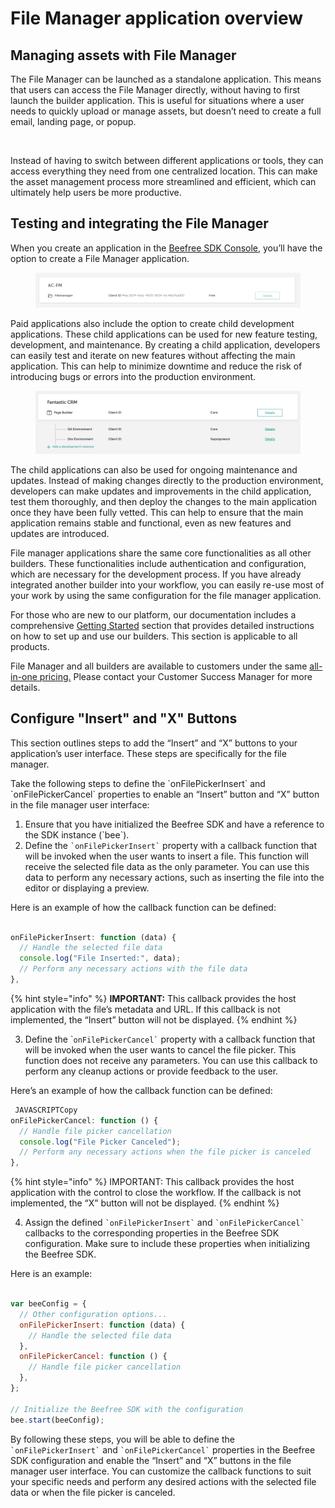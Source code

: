 # File Manager application overview

## Managing assets with File Manager <a href="#managing-assets-with-file-manager" id="managing-assets-with-file-manager"></a>

The File Manager can be launched as a standalone application. This means that users can access the File Manager directly, without having to first launch the builder application. This is useful for situations where a user needs to quickly upload or manage assets, but doesn’t need to create a full email, landing page, or popup.

<figure><img src="../.gitbook/assets/Recording-13.gif" alt=""><figcaption></figcaption></figure>

Instead of having to switch between different applications or tools, they can access everything they need from one centralized location. This can make the asset management process more streamlined and efficient, which can ultimately help users be more productive.

## Testing and integrating the File Manager <a href="#testing-and-integrating-the-file-manager" id="testing-and-integrating-the-file-manager"></a>

When you create an application in the [Beefree SDK Console](https://dam.beefree.io/devmain), you’ll have the option to create a File Manager application.

<figure><img src="../.gitbook/assets/file-manager-1-1024x136.png" alt=""><figcaption></figcaption></figure>

Paid applications also include the option to create child development applications. These child applications can be used for new feature testing, development, and maintenance. By creating a child application, developers can easily test and iterate on new features without affecting the main application. This can help to minimize downtime and reduce the risk of introducing bugs or errors into the production environment.

<figure><img src="../.gitbook/assets/2Screenshot-2023-05-02-at-17.54.19-1.png" alt=""><figcaption></figcaption></figure>

The child applications can also be used for ongoing maintenance and updates. Instead of making changes directly to the production environment, developers can make updates and improvements in the child application, test them thoroughly, and then deploy the changes to the main application once they have been fully vetted. This can help to ensure that the main application remains stable and functional, even as new features and updates are introduced.

File manager applications share the same core functionalities as all other builders. These functionalities include authentication and configuration, which are necessary for the development process. If you have already integrated another builder into your workflow, you can easily re-use most of your work by using the same configuration for the file manager application.

For those who are new to our platform, our documentation includes a comprehensive [Getting Started](../readme/installation/) section that provides detailed instructions on how to set up and use our builders. This section is applicable to all products.

File Manager and all builders are available to  customers under the same [all-in-one pricing.](https://dam.beefree.io/pluginpricing) Please contact your Customer Success Manager for more details.

## Configure "Insert" and "X" Buttons

This section outlines steps to add the “Insert” and “X” buttons to your application’s user interface. These steps are specifically for the file manager.

Take the following steps to define the \`onFilePickerInsert\` and \`onFilePickerCancel\` properties to enable an “Insert” button and “X” button in the file manager user interface:

1. Ensure that you have initialized the Beefree SDK and have a reference to the SDK instance (\`bee\`).
2. Define the `` `onFilePickerInsert` `` property with a callback function that will be invoked when the user wants to insert a file. This function will receive the selected file data as the only parameter. You can use this data to perform any necessary actions, such as inserting the file into the editor or displaying a preview.&#x20;

Here is an example of how the callback function can be defined:

```javascript

onFilePickerInsert: function (data) {
  // Handle the selected file data
  console.log("File Inserted:", data);
  // Perform any necessary actions with the file data
},

```

{% hint style="info" %}
**IMPORTANT:** This callback provides the host application with the file’s metadata and URL. If this callback is not implemented, the “Insert” button will not be displayed.
{% endhint %}

3. Define the \``` onFilePickerCancel` `` property with a callback function that will be invoked when the user wants to cancel the file picker. This function does not receive any parameters. You can use this callback to perform any cleanup actions or provide feedback to the user.&#x20;

Here’s an example of how the callback function can be defined:

```javascript
 JAVASCRIPTCopy
onFilePickerCancel: function () {
  // Handle file picker cancellation
  console.log("File Picker Canceled");
  // Perform any necessary actions when the file picker is canceled
},

```

{% hint style="info" %}
IMPORTANT: This callback provides the host application with the control to close the workflow. If the callback is not implemented, the “X” button will not be displayed.
{% endhint %}

4. Assign the defined `` `onFilePickerInsert` `` and `` `onFilePickerCancel` `` callbacks to the corresponding properties in the Beefree SDK configuration. Make sure to include these properties when initializing the Beefree SDK.&#x20;

Here is an example:

```javascript

var beeConfig = {
  // Other configuration options...
  onFilePickerInsert: function (data) {
    // Handle the selected file data
  },
  onFilePickerCancel: function () {
    // Handle file picker cancellation
  },
};

// Initialize the Beefree SDK with the configuration
bee.start(beeConfig);

```

By following these steps, you will be able to define the `` `onFilePickerInsert` `` and `` `onFilePickerCancel` `` properties in the Beefree SDK configuration and enable the “Insert” and “X” buttons in the file manager user interface. You can customize the callback functions to suit your specific needs and perform any desired actions with the selected file data or when the file picker is canceled.
